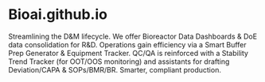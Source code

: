 # Bioai.github.io
Streamlining the D&amp;M lifecycle. We offer Bioreactor Data Dashboards &amp; DoE data consolidation for R&amp;D. Operations gain efficiency via a Smart Buffer Prep Generator &amp; Equipment Tracker. QC/QA is reinforced with a Stability Trend Tracker (for OOT/OOS monitoring) and assistants for drafting Deviation/CAPA &amp; SOPs/BMR/BR. Smarter, compliant production.
